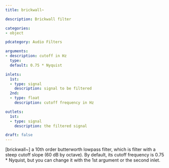 ```yaml
---
title: brickwall~

description: Brickwall filter

categories:
- object

pdcategory: Audio Filters

arguments:
- description: cutoff in Hz
  type:
  default: 0.75 * Nyquist

inlets:
  1st:
  - type: signal
    description: signal to be filtered
  2nd:
  - type: float
    description: cutoff frequency in Hz

outlets:
  1st:
  - type: signal 
    description: the filtered signal

draft: false
---
```


[brickwall~] a 10th order butterworth lowpass filter, which is filter with a steep cutoff slope (60 dB by octave). By default, its cutoff frequency is 0.75 * Nyquist, but you can change it with the 1st argument or the second inlet.
